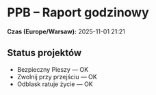 # PPB – Raport godzinowy
**Czas (Europe/Warsaw):** 2025-11-01 21:21

## Status projektów
- Bezpieczny Pieszy — OK
- Zwolnij przy przejściu — OK
- Odblask ratuje życie — OK

